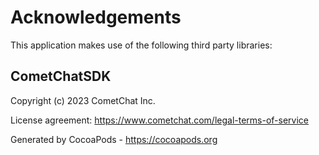 # Acknowledgements
This application makes use of the following third party libraries:

## CometChatSDK

Copyright (c) 2023 CometChat Inc.

License agreement: https://www.cometchat.com/legal-terms-of-service


Generated by CocoaPods - https://cocoapods.org
